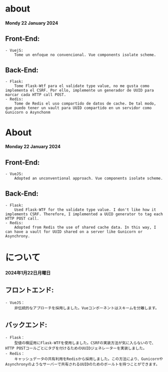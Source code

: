 # about
#### Mondy 22 January 2024
## Front-End:
    - VuejS:
        Tome un enfoque no convencional. Vue components isolate scheme.
## Back-End:
    - Flask:
        Tome Flask-Wtf para el validate type value, no me gusta como implementa el CSRF. Por ello, implemente un generador de UUID para marcar cada HTTP call POST.
    - Redis:
        Tome de Redis el uso compartido de datos de cache. De tal modo, que puedo tener un vault para UUID compartido en un servidor como Gunicorn o Asynchonm

# About
#### Monday 22 January 2024
## Front-End:
    - VueJS:
        Adopted an unconventional approach. Vue components isolate scheme.
## Back-End:
    - Flask:
        Used Flask-WTF for the validate type value. I don't like how it implements CSRF. Therefore, I implemented a UUID generator to tag each HTTP POST call.
    - Redis:
        Adopted from Redis the use of shared cache data. In this way, I can have a vault for UUID shared on a server like Gunicorn or Asynchrony.

# について
#### 2024年1月22日月曜日
## フロントエンド:
    - VueJS：
        非伝統的なアプローチを採用しました。Vueコンポーネントはスキームを分離します。
## バックエンド:
    - Flask：
        型値の検証用にFlask-WTFを使用しました。CSRFの実装方法が気に入らないので、HTTP POSTコールごとにタグを付けるためのUUIDジェネレーターを実装しました。
    - Redis：
        キャッシュデータの共有利用をRedisから採用しました。この方法により、GunicornやAsynchronyのようなサーバーで共有されるUUIDのためのボールトを持つことができます。
